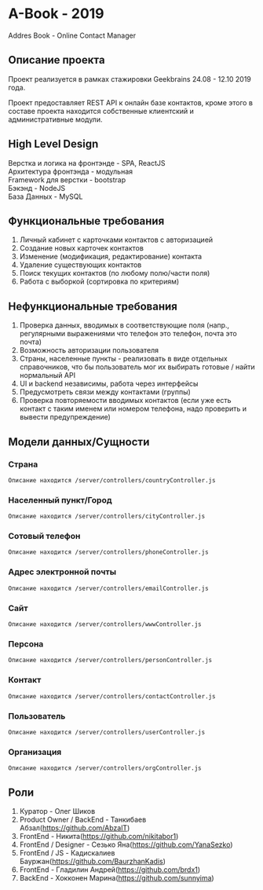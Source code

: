 # A-Book - 2019
Addres Book - Online Contact Manager

## Описание проекта

Проект реализуется в рамках стажировки Geekbrains 24.08 - 12.10 2019 года.

Проект предоставляет REST API к онлайн базе контактов, кроме этого в составе проекта находится собственные клиентский и административные модули.

## High Level Design
Верстка и логика на фронтэнде - SPA, ReactJS  
Архитектура фронтэнда - модульная  
Framework для верстки - bootstrap  
Бэкэнд - NodeJS  
База Данных - MySQL

## Функциональные требования
1.	Личный кабинет с карточками контактов c авторизацией
2.	Создание новых карточек контактов
3.	Изменение (модификация, редактирование) контакта
4.	Удаление существующих контактов
5.	Поиск текущих контактов (по любому полю/части поля)
6.	Работа с выборкой (сортировка по критериям)

## Нефункциональные требования
1.	Проверка данных, вводимых в соответствующие поля (напр., регулярными выражениями что телефон это телефон, почта это почта)
2.	Возможность авторизации пользователя
3.	Страны, населенные пункты - реализовать в виде отдельных справочников, что бы пользователь мог их выбирать готовые / найти нормальный API
4.  UI и backend независимы, работа через интерфейсы
5.  Предусмотреть связи между контактами (группы)
6.  Проверка повторяемости вводимых контактов (если уже есть контакт с таким именем или номером телефона, надо проверить и вывести предупреждение)


## Модели данных/Сущности
### Страна
    Описание находится /server/controllers/countryController.js
### Населенный пункт/Город
    Описание находится /server/controllers/cityController.js
### Сотовый телефон
    Описание находится /server/controllers/phoneController.js
### Адрес электронной почты
    Описание находится /server/controllers/emailController.js
### Сайт
    Описание находится /server/controllers/wwwController.js
### Персона
    Описание находится /server/controllers/personController.js
### Контакт
    Описание находится /server/controllers/contactController.js
### Пользователь
    Описание находится /server/controllers/userController.js
### Организация
    Описание находится /server/controllers/orgController.js



## Роли
1. Куратор - Олег Шиков
2. Product Owner / BackEnd - Танкибаев Абзал(https://github.com/AbzalT)
3. FrontEnd - Никита(https://github.com/nikitabor1)
4. FrontEnd / Designer - Сезько Яна(https://github.com/YanaSezko)
5. FrontEnd / JS - Кадискалиев Бауржан(https://github.com/BaurzhanKadis)
6. FrontEnd - Гладилин Андрей(https://github.com/brdx1)
7. BackEnd -  Хокконен Марина(https://github.com/sunnyima)
